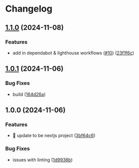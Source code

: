 # Changelog

## [1.1.0](https://github.com/theholocron/nextjs-template/compare/v1.0.1...v1.1.0) (2024-11-08)


### Features

* add in dependabot & lighthouse workflows ([#10](https://github.com/theholocron/nextjs-template/issues/10)) ([23f1f6c](https://github.com/theholocron/nextjs-template/commit/23f1f6c6028199baf0d716d97b4c7a3788decf0b))

## [1.0.1](https://github.com/theholocron/nextjs-template/compare/v1.0.0...v1.0.1) (2024-11-06)


### Bug Fixes

* build ([164d26a](https://github.com/theholocron/nextjs-template/commit/164d26aae75b1a3e13e49fb4632470843ba928a3))

## 1.0.0 (2024-11-06)


### Features

* 🎉 update to be nextjs project ([3bf64c6](https://github.com/theholocron/nextjs-template/commit/3bf64c6871ba0dd0863ed446ffe7d6dfc01334ce))


### Bug Fixes

* issues with linting ([1d9938b](https://github.com/theholocron/nextjs-template/commit/1d9938b3d10d29862787d88b660b2e53aaeb578b))
